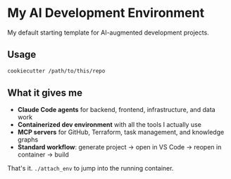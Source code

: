 # My AI Development Environment

My default starting template for AI-augmented development projects. 

## Usage

```bash
cookiecutter /path/to/this/repo
```

## What it gives me

- **Claude Code agents** for backend, frontend, infrastructure, and data work
- **Containerized dev environment** with all the tools I actually use
- **MCP servers** for GitHub, Terraform, task management, and knowledge graphs
- **Standard workflow**: generate project → open in VS Code → reopen in container → build

That's it. `./attach_env` to jump into the running container.